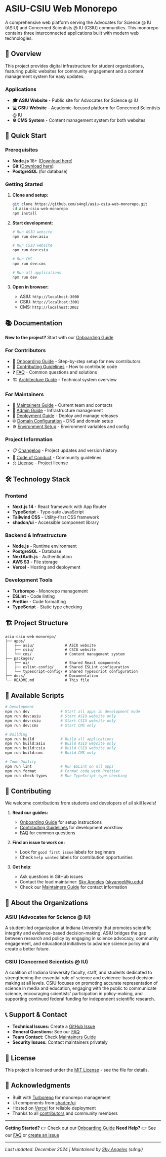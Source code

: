 # ASIU-CSIU Web Monorepo

A comprehensive web platform serving the Advocates for Science @ IU (ASIU) and Concerned Scientists @ IU (CSIU) communities. This monorepo contains three interconnected applications built with modern web technologies.

## 🌟 Overview

This project provides digital infrastructure for student organizations, featuring public websites for community engagement and a content management system for easy updates.

### Applications

- **🎓 ASIU Website** - Public site for Advocates for Science @ IU
- **💻 CSIU Website** - Academic-focused platform for Concerned Scientists @ IU
- **⚙️ CMS System** - Content management system for both websites

## 🚀 Quick Start

### Prerequisites

- **Node.js** 18+ ([Download here](https://nodejs.org/))
- **Git** ([Download here](https://git-scm.com/downloads))
- **PostgreSQL** (for database)

### Getting Started

1. **Clone and setup:**
   ```bash
   git clone https://github.com/s4ngl/asiu-csiu-web-monorepo.git
   cd asiu-csiu-web-monorepo
   npm install
   ```

2. **Start development:**
   ```bash
   # Run ASIU website
   npm run dev:asiu

   # Run CSIU website
   npm run dev:csiu

   # Run CMS
   npm run dev:cms

   # Run all applications
   npm run dev
   ```

3. **Open in browser:**
   - ASIU: `http://localhost:3000`
   - CSIU: `http://localhost:3001`
   - CMS: `http://localhost:3002`

## 📚 Documentation

**New to the project?** Start with our [Onboarding Guide](/docs/onboarding.md)

### For Contributors
- 📖 [Onboarding Guide](/docs/onboarding.md) - Step-by-step setup for new contributors
- 🤝 [Contributing Guidelines](/CONTRIBUTING.md) - How to contribute code
- ❓ [FAQ](/docs/faq.md) - Common questions and solutions
- 🏗️ [Architecture Guide](/docs/architecture.md) - Technical system overview

### For Maintainers
- 👥 [Maintainers Guide](/MAINTAINERS.md) - Current team and contacts
- 🔧 [Admin Guide](/docs/admin-guide.md) - Infrastructure management
- 🚀 [Deployment Guide](/docs/deployment.md) - Deploy and manage releases
- 🌐 [Domain Configuration](/docs/domain-config.md) - DNS and domain setup
- ⚙️ [Environment Setup](/docs/env-setup.md) - Environment variables and config

### Project Information
- 📋 [Changelog](/docs/changelog.md) - Project updates and version history
- 📜 [Code of Conduct](/CODE_OF_CONDUCT.md) - Community guidelines
- ⚖️ [License](/LICENSE.md) - Project license

## 🛠️ Technology Stack

### Frontend
- **Next.js 14** - React framework with App Router
- **TypeScript** - Type-safe JavaScript
- **Tailwind CSS** - Utility-first CSS framework
- **shadcn/ui** - Accessible component library

### Backend & Infrastructure
- **Node.js** - Runtime environment
- **PostgreSQL** - Database
- **NextAuth.js** - Authentication
- **AWS S3** - File storage
- **Vercel** - Hosting and deployment

### Development Tools
- **Turborepo** - Monorepo management
- **ESLint** - Code linting
- **Prettier** - Code formatting
- **TypeScript** - Static type checking

## 🏗️ Project Structure

```
asiu-csiu-web-monorepo/
├── apps/
│   ├── asiu/              # ASIU website
│   ├── csiu/              # CSIU website
│   └── cms/               # Content management system
├── packages/
│   ├── ui/                # Shared React components
│   ├── eslint-config/     # Shared ESLint configuration
│   └── typescript-config/ # Shared TypeScript configuration
├── docs/                  # Documentation
└── README.md              # This file
```

## 🔧 Available Scripts

```bash
# Development
npm run dev              # Start all apps in development mode
npm run dev:asiu         # Start ASIU website only
npm run dev:csiu         # Start CSIU website only
npm run dev:cms          # Start CMS only

# Building
npm run build            # Build all applications
npm run build:asiu       # Build ASIU website only
npm run build:csiu       # Build CSIU website only
npm run build:cms        # Build CMS only

# Code Quality
npm run lint             # Run ESLint on all apps
npm run format           # Format code with Prettier
npm run check-types      # Run TypeScript type checking
```

## 🤝 Contributing

We welcome contributions from students and developers of all skill levels!

1. **Read our guides:**
   - [Onboarding Guide](/docs/onboarding.md) for setup instructions
   - [Contributing Guidelines](/CONTRIBUTING.md) for development workflow
   - [FAQ](/docs/faq.md) for common questions

2. **Find an issue to work on:**
   - Look for `good first issue` labels for beginners
   - Check `help wanted` labels for contribution opportunities

3. **Get help:**
   - Ask questions in GitHub issues
   - Contact the lead maintainer: [Sky Angeles](/MAINTAINERS.md) (skyangel@iu.edu)
   - Check our [Maintainers Guide](/MAINTAINERS.md) for contact information

## 🏫 About the Organizations

### ASIU (Advocates for Science @ IU)
A student-led organization at Indiana University that promotes scientific integrity and evidence-based decision-making. ASIU bridges the gap between research and policy by engaging in science advocacy, community engagement, and educational initiatives to advance science policy and create a better future.

### CSIU (Concerned Scientists @ IU)
A coalition of Indiana University faculty, staff, and students dedicated to strengthening the essential role of science and evidence-based decision-making at all levels. CSIU focuses on promoting accurate representation of science in media and education, engaging with the public to communicate science, encouraging scientists' participation in policy-making, and supporting continued federal funding for independent scientific research.

## 📞 Support & Contact

- **Technical Issues:** Create a [GitHub Issue](https://github.com/s4ngl/asiu-csiu-web-monorepo/issues)
- **General Questions:** See our [FAQ](/docs/faq.md)
- **Team Contact:** Check [Maintainers Guide](/MAINTAINERS.md)
- **Security Issues:** Contact maintainers privately

## 📄 License

This project is licensed under the [MIT License](/LICENSE.md) - see the file for details.

## 🙏 Acknowledgments

- Built with [Turborepo](https://turborepo.com/) for monorepo management
- UI components from [shadcn/ui](https://ui.shadcn.com/)
- Hosted on [Vercel](https://vercel.com/) for reliable deployment
- Thanks to all [contributors](/MAINTAINERS.md) and community members

---

**Getting Started?** 👉 Check out our [Onboarding Guide](/docs/onboarding.md)
**Need Help?** 👉 See our [FAQ](/docs/faq.md) or [create an issue](https://github.com/s4ngl/asiu-csiu-web-monorepo/issues)

---
*Last updated: December 2024 | Maintained by [Sky Angeles](/MAINTAINERS.md) (s4ngl)*

